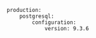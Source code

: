 <!-- layout:code post: 2044-02-13-pg-replication-version_when-you-initiate-replica -->

```
production:
    postgresql:
        configuration:
            version: 9.3.6
```
